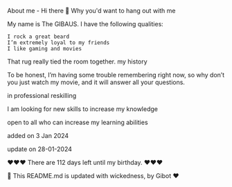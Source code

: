 
About me - Hi there 👋
Why you'd want to hang out with me

My name is The GIBAUS. I have the following qualities:

    I rock a great beard
    I’m extremely loyal to my friends
    I like gaming and movies

That rug really tied the room together.
my history

To be honest, I’m having some trouble remembering right now, so why don’t you just watch my movie, and it will answer all your questions.

in professional reskilling

I am looking for new skills to increase my knowledge

open to all who can increase my learning abilities

added on 3 Jan 2024

update on 28-01-2024

❤️❤️❤️  There are 112 days left until my birthday. ❤️❤️❤️

🤖 This README.md is updated with wickedness, by Gibot ❤️
